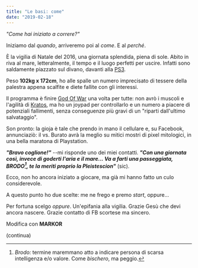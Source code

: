 ```yaml
---
title: "Le basi: come"
date: "2019-02-18"
---
```


_"Come hai iniziato a correre?"_

Iniziamo dal _quando_, arriveremo poi al _come_. E al _perché_.<!-- end -->

È la vigilia di Natale del 2016, una giornata splendida, piena di sole. Abito in riva al mare, letteralmente, il tempo e il luogo perfetti per uscire. Infatti sono saldamente piazzato sul divano, davanti alla [PS3](https://it.wikipedia.org/wiki/PlayStation_3).

Peso **102kg x 172cm**, ho alle spalle un numero imprecisato di tessere della palestra appena scalfite e diete fallite con gli interessi.

Il programma è finire [God Of War](https://it.wikipedia.org/wiki/God_of_War:_Ascension) una volta per tutte: non avrò i muscoli e l'agilità di [Kratos](<https://it.wikipedia.org/wiki/Kratos_(God_of_War)>), ma ho un joypad per controllarlo e un numero a piacere di potenziali fallimenti, senza conseguenze più gravi di un "riparti dall'ultimo salvataggio".

Son pronto: la gioja è tale che prendo in mano il cellulare e, su Facebook, annunciaziò: il vs. Burato avrà la meglio su mitici mostri di pixel mitologici, in una bella maratona di Playstation.

**_"Bravo coglione!"_** --mi risponde uno dei miei contatti. **_"Con una giornata così, invece di goderti l'aria e il mare... Va a farti una passeggiata, BRODO[^1], te la meriti proprio la Pleistescion"_** (sic).

Ecco, non ho ancora iniziato a giocare, ma già mi hanno fatto un culo considerevole.

A questo punto ho due scelte: me ne frego e premo _start_, oppure...

Per fortuna scelgo _oppure_. Un'epifania alla vigilia. Grazie Gesù che devi ancora nascere. Grazie contatto di FB scortese ma sincero.

Modifica con **MARKOR**

(continua)

[^1]: _Brodo:_ termine maremmano atto a indicare persona di scarsa intelligenza e/o valore. Come _bischero_, ma peggio.
